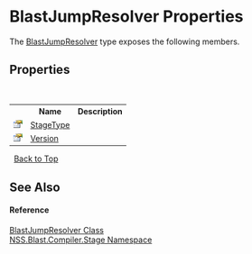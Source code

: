 # BlastJumpResolver Properties
 

The <a href="T_NSS_Blast_Compiler_Stage_BlastJumpResolver">BlastJumpResolver</a> type exposes the following members.


## Properties
&nbsp;<table><tr><th></th><th>Name</th><th>Description</th></tr><tr><td>![Public property](media/pubproperty.gif "Public property")</td><td><a href="P_NSS_Blast_Compiler_Stage_BlastJumpResolver_StageType">StageType</a></td><td /></tr><tr><td>![Public property](media/pubproperty.gif "Public property")</td><td><a href="P_NSS_Blast_Compiler_Stage_BlastJumpResolver_Version">Version</a></td><td /></tr></table>&nbsp;
<a href="#blastjumpresolver-properties">Back to Top</a>

## See Also


#### Reference
<a href="T_NSS_Blast_Compiler_Stage_BlastJumpResolver">BlastJumpResolver Class</a><br /><a href="N_NSS_Blast_Compiler_Stage">NSS.Blast.Compiler.Stage Namespace</a><br />